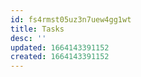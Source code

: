 ```yaml
---
id: fs4rmst05uz3n7uew4gg1wt
title: Tasks
desc: ''
updated: 1664143391152
created: 1664143391152
---
```

